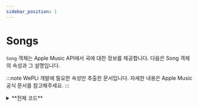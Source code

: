 ```yaml
---
sidebar_position: 1
---
```


# Songs

`Song` 객체는 Apple Music API에서 곡에 대한 정보를 제공합니다. 다음은 Song 객체의 속성과 그 설명입니다.

:::note
WePLi 개발에 필요한 속성만 추출한 문서입니다.
자세한 내용은 Apple Music 공식 문서를 참고해주세요.
:::

<details>
  <summary>**전체 코드**</summary>
  ```kotlin
data class Song(
    val id: String,
    val type: String,
    val href: String,
    val attributes: Attributes,
) {
    data class Attributes(
        val name: String,
        val albumName: String,
        val artistName: String,
        val hasLyrics: Boolean,
        val durationInMillis: Int,
        val genreNames: List<String>,
        val url: String,
        val playParams: PlayParams,
        val previews: List<Preview>,
        val releaseDate: String,
        val trackNumber: Int,
        val artwork: Artwork,

        /* 필요 없을 것 같은 값들 */
        val composerName: String,
        val discNumber: Int,
        val isAppleDigitalMaster: Boolean,
        val isrc: String,
    ) {
        data class Preview(
            val url: String
        )

        data class PlayParams(
            val id: String,
            val kind: String
        )
    }
}
  ```
</details>

## Song

```kotlin
data class Song(
    val id: String,
    val type: String,
    val href: String,
    val attributes: Attributes,
)
```

### 속성

- **`id`** (Required): 곡의 고유 식별자
- **`type`** (Required): 데이터 유형 (`songs`)
- **`href`** (Required): 리소스의 URL
- `attributes`: 곡에 대한 세부 정보, 아래 [Attributes](#attributes) 참조

---

## Attributes

`Attributes` 객체는 곡의 메타데이터를 포함합니다.

```kotlin
data class Attributes(
    val name: String, // 노래 제목
    val albumName: String, // 앨범 이름
    val artistName: String, // 가수 이름
    val hasLyrics: Boolean, // 가사 여부
    val durationInMillis: Int, // 노래 재생 시간
    val genreNames: List<String>, // 장르
    val url: String, // 노래 페이지 URL
    val playParams: PlayParams, // 플레이 파라미터 (노래 재생에 사용, 미리듣기 - 사용 가능, 풀버전 - 애플 뮤직 구독 필요)
    val previews: List<Preview>, // 미리듣기 m4a 파일 url
    val releaseDate: String, // 출시일
    val trackNumber: Int, // 앨범 내에서의 트랙 순서
    val artwork: Artwork, // 노래 이미지 정보

    /* 필요 없을 것 같은 값들 */
    val composerName: String, // 작곡가 이름
    val discNumber: Int, // 디스크 번호
    val isAppleDigitalMaster: Boolean, // Apple Digital Master 여부
    val isrc: String, // 국제 표준 레코딩 코드 (ISRC)
)
```

### 속성

- **`albumName`**: string (Required)  
  곡이 수록된 앨범의 이름입니다.

- **`artistName`**: string (Required)  
  아티스트의 이름입니다.

- `artistUrl`: string  
  콘텐츠의 아티스트 URL입니다.

- **`artwork`**: Artwork (Required)  
  앨범의 아트워크입니다.

- `attribution`: string  
  (클래식 음악 전용) 곡에 대한 아티스트 또는 작곡가의 이름입니다.

- `audioVariants`: [string]  
  곡의 특정 오디오 변형을 나타냅니다.

  가능한 값: `dolby-atmos`, `dolby-audio`, `hi-res-lossless`, `lossless`, `lossy-stereo`.

- `composerName`: string  
  곡의 작곡가 이름입니다.

- `contentRating`: string  
  콘텐츠의 녹음물 등급입니다. 값이 없으면 등급이 없음을 의미합니다.

  가능한 값: `clean`, `explicit`.

- `discNumber`: integer  
  곡이 수록된 앨범의 디스크 번호입니다.

- **`durationInMillis`**: integer (Required)  
  곡의 길이(밀리초)입니다.

- `editorialNotes`: EditorialNotes  
  Apple Music 카탈로그에 표시되는 곡에 대한 노트입니다.

- **`genreNames`**: [string] (Required)  
  곡과 연관된 장르 이름 목록입니다.

- **`hasLyrics`**: boolean (Required)  
  Apple Music 카탈로그에서 곡에 가사가 있는지 여부를 나타냅니다. `true`는 가사가 있음을, `false`는 가사가 없음을 의미합니다.

- **`isAppleDigitalMaster`**: boolean (Required)  
  응답이 Apple Digital Master로 곡을 제공하는지 여부를 나타냅니다.

- `isrc`: string  
  곡의 국제 표준 녹음 코드(ISRC)입니다.

- `movementCount`: integer  
  (클래식 음악 전용) 곡의 악장 수입니다.

- `movementName`: string  
  (클래식 음악 전용) 곡의 악장 이름입니다.

- `movementNumber`: integer  
  (클래식 음악 전용) 곡의 악장 번호입니다.

- **`name`**: string (Required)  
  곡의 현지화된 이름입니다.

- `playParams`: PlayParameters  
  Apple Music 구독으로 곡을 재생할 수 있는지 여부를 나타냅니다.

- **`previews`**: [Preview] (Required)  
  곡의 미리 듣기 자산입니다.

- `releaseDate`: string  
  곡의 출시일(알려져 있는 경우)입니다. 형식은 `YYYY-MM-DD` 또는 `YYYY`입니다.

- `trackNumber`: integer  
  앨범 트랙 목록에서 곡의 번호입니다.

- **`url`**: string (Required)  
  Apple Music에서 곡을 공유할 수 있는 URL입니다.

- `workName`: string  
  (클래식 음악 전용) 연관된 작품의 이름입니다.

---

## Artwork

`Artwork` 객체는 커버 이미지의 정보를 포함합니다. (앨범 커버, 가수 이미지 등)

```kotlin
data class Artwork(
    val bgColor: String, // 이미지의 평균 배경색 (주요 색상)
    val width: Int, // 이미지 너비
    val height: Int, // 이미지 높이
    val textColor1: String, // 배경색이 표시되는 경우 사용되는 기본 텍스트 색상
    val textColor2: String, // 배경색이 표시되는 경우 사용되는 보조 텍스트 색상
    val textColor3: String, // 배경색이 표시되는 경우 사용되는 세 번째 텍스트 색상
    val textColor4: String, // 배경색이 표시되는 경우 최종 텍스트
    val url: String, // 이미지 url ({w}x{h} 부분에 width, height 대입)
)
```

### 속성

- `width`: 이미지의 너비 (픽셀)
- `height`: 이미지의 높이 (픽셀)
- `url`: 앨범 커버 이미지 URL
- `bgColor`: 이미지의 배경색 (HEX 코드)
- `textColor1`: 주요 텍스트 색상 (HEX 코드)
- `textColor2`: 보조 텍스트 색상 (HEX 코드)

---

## PlayParams

`PlayParams` 객체는 곡 재생을 위한 파라미터를 포함합니다.  
Apple Music과 매핑되는 값입니다.

```kotlin
data class PlayParams(
    val id: String,
    val kind: String
)
```

### 속성

- `id`: 곡의 재생 ID
- `kind`: 리소스 유형 (`song`)

---

## Previews

`Previews` 객체는 미리듣기 m4a 파일의 url을 포함합니다

```kotlin
data class Preview(
    val url: String // https://example.com/preview.m4a
)
```

### 속성

- `url`: 미리 듣기 URL